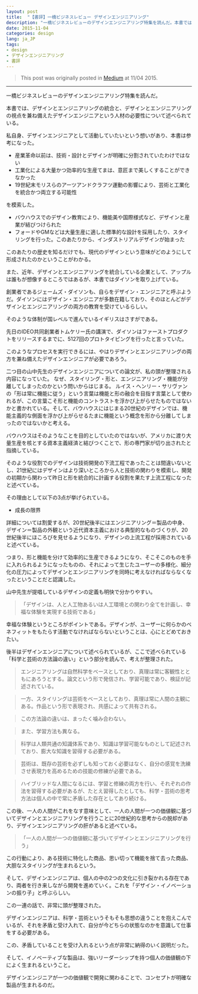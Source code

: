 ```yaml
---
layout: post
title:  "【書評】一橋ビジネスレビュー デザインエンジニアリング"
description: "一橋ビジネスレビューのデザインエンジニアリング特集を読んだ。本書では、デザインとエンジニアリングの統合と、デザインとエンジニアリングの視点を兼ね備えたデザインエンジニアという人材の必要性について述べられている。私自身、デザインエンジニアとして活動していたいという想いがあり、本書は参考になった。"
date: 2015-11-04
categories: design
lang: ja_JP
tags:
- design
- デザインエンジニアリング
- 書評
---
```


> This post was originally posted in [Medium](https://medium.com/@masamichiueta/書評-一橋ビジネスレビュー-デザインエンジニアリング-99eed6fb6f6e#.j0o1kyrh8) at 11/04 2015.

---

一橋ビジネスレビューのデザインエンジニアリング特集を読んだ。

本書では、デザインとエンジニアリングの統合と、デザインとエンジニアリングの視点を兼ね備えたデザインエンジニアという人材の必要性について述べられている。

私自身、デザインエンジニアとして活動していたいという想いがあり、本書は参考になった。

- 産業革命以前は、技術・設計とデザインが明確に分割されていたわけではない
- 工業化による大量かつ効率的な生産てまは、意匠まで美しくすることができなかった
- 19世紀末モリスらのアーツアンドクラフツ運動の影響により、芸術と工業化を統合かつ両立する可能性

を模索した。

- バウハウスでのデザイン教育により、機能美や国際様式など、デザインと産業が結びつけられた
- フォードやGMなどは大量生産に適した標準的な設計を採用したり、スタイリングを行った。このあたりから、インダストリアルデザインが始まった

このあたりの歴史を知るだけでも、現代のデザインという意味がどのようにして形成されたのかということがわかる。

また、近年、デザインとエンジニアリングを統合している企業として、アップルは誰もが想像するところではあるが、本書ではダイソンを取り上げている。

創業者であるジェームズ・ダイソンも、自らをデザイン・エンジニアと呼ぶようだ。ダイソンにはデザイン・エンジニアが多数在籍しており、そのほとんどがデザインとエンジニアリングの両方の教育を受けているらしい。

そのような体制が国レベルで進んでいるイギリスはさすがである。

先日のIDEO共同創業者トムケリー氏の講演で、ダイソンはファーストプロダクトをリリースするまでに、5127回のプロトタイピングを行ったと言っていた。

このようなプロセスを実行できるには、やはりデザインとエンジニアリングの両方を兼ね備えたデザインエンジニアが必要であろう。

二つ目の山中先生のデザインエンジニアについての論文が、私の頭が整理される内容になっていた。
なぜ、スタイリング・形と、エンジニアリング・機能が分離してしまったのかという問いからはじまる。
ルイス・ヘンリー・サリヴァンの「形は常に機能に従う」という言葉は機能と形の融合を目指す言葉として使われるが、この言葉こそ形と機能のコントラストを浮かび上がらせたものではないかと書かれている。そして、バウハウスにはじまる20世紀のデザインでは、機能主義的な側面を浮かび上がらせるたまに機能という概念を形から分離してしまったのではないかと考える。


バウハウスはそのようなことを目的としていたのではないが、アメリカに渡り大量生産を核とする資本主義経済と結びつくことで、形の専門家が切り出されたと指摘している。

そのような役割でのデザインは技術開発の下流工程であったことは間違いないとし、21世紀にはデザインはより深いところから人と技術の関わりを模索し、開発の初期から関わって昨日と形を統合的に計画する役割を果たす上流工程になったと述べている。

その理由として以下の3点が挙げられている。

- 成長の限界

詳細については割愛するが、20世紀後半にはエンジニアリング＝製品の中身、デザイン＝製品の外観という近代資本主義における典型的なものづくりが、20世紀後半にほころびを見せるようになり、デザインの上流工程が採用されていると述べている。

つまり、形と機能を分けて効率的に生産できるようになり、そこそこのものを手に入れられるようになったものの、それによって生じたユーザーの多様化、細分化の圧力によってデザインとエンジニアリングを同時に考えなければならなくなったということだと認識した。

山中先生が提唱しているデザインの定義も明快で分かりやすい。

> 「デザインは、人と人工物あるいは人工環境との関わり全てを計画し、幸福な体験を実現する技術である」

幸福な体験というところがポイントである。デザインが、ユーザーに何らかのベネフィットをもたらす活動でなければならないということは、心にとどめておきたい。

後半はデザインエンジニアについて述べられているが、ここで述べられている「科学と芸術の方法論の違い」という部分を読んで、考えが整理された。

> エンジニアリングは自然科学をベースとしており、真理は常に客観性とともにあろうとする。論文という形で発信され、学習可能であり、検証が記述されている。

> 一方、スタイリングは芸術をベースとしており、真理は常に人間の主観にある。作品という形で表現され、共感によって共有される。

> この方法論の違いは、まったく噛み合わない。

> また、学習方法も異なる。

> 科学は人類共通の知識体系であり、知識は学習可能なものとして記述されており、膨大な知識を習得する必要がある。

> 芸術は、既存の芸術を必ずしも知っておく必要はなく、自分の感覚を洗練させ表現力を高めるための技能の修練が必要である。

> ハイブリッドな人間になるには、学習と修練の両方を行い、それぞれの作法を習得する必要があるが、たとえ習得したとしても、科学・芸術の思考方法は個人の中で常に矛盾した存在としてあり続ける。

この後、一人の人間がこれをなす意味として、一人の人間が一つの価値観に基づいてデザインとエンジニアリングを行うことに20世紀的な思考からの脱却があり、デザインエンジニアリングの肝があると述べている。

> 「一人の人間が一つの価値観に基づいてデザインとエンジニアリングを行う」

この行動により、ある技術に特化した商品、思い切って機能を捨て去った商品、大胆なスタイリングが生まれるという。

そして、デザインエンジニアは、個人の中の2つの文化に引き裂かれる存在であり、両者を行き来しながら開発を進めていく。これを「デザイン・イノベーションの振り子」と呼ぶらしい。

この一連の話で、非常に頭が整理された。

デザインエンジニアは、科学・芸術というそもそも思想の違うことを抱えこんでいるが、それを矛盾と受け入れて、自分が今どちらの状態なのかを意識して仕事をする必要がある。

この、矛盾していることを受け入れるという点が非常に納得のいく説明だった。

そして、イノベーティブな製品は、強いリーダーシップを持つ個人の価値観の下によく生まれるということ。

デザインエンジニアが一つの価値観で開発に関わることで、コンセプトが明確な製品が生まれるのだ。
